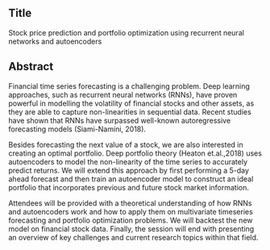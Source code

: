 ## Title
Stock price prediction and portfolio optimization using recurrent neural networks and autoencoders

## Abstract

Financial time series forecasting is a challenging problem.
Deep learning approaches, such as recurrent neural networks (RNNs), have proven powerful in modelling the volatility of financial stocks and other assets, as they are able to capture non-linearities in sequential data. 
Recent studies have shown that RNNs have surpassed well-known autoregressive forecasting models (Siami-Namini, 2018). 

Besides forecasting the next value of a stock, we are also interested in creating an optimal portfolio. 
Deep portfolio theory (Heaton et.al.,2018) uses autoencoders to model the non-linearity of the time series to accurately predict returns.
We will extend this approach by first performing a 5-day ahead forecast and then train an autoencoder model to construct an ideal portfolio that incorporates previous and future stock market information. 

Attendees will be provided with a theoretical understanding of how RNNs and autoencoders work and how to apply them on multivariate timeseries forecasting and portfolio optimization problems.
We will backtest the new model on financial stock data.
Finally, the session will end with presenting an overview of key challenges and current research topics within that field.  










